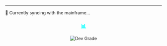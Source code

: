 ---
📡 Currently syncing with the mainframe...

<h3 align="center"><u style="color:#00FFFF;">📊</u></h3>

<p align="center">
  <img src="https://img.shields.io/endpoint?url=https://raw.githubusercontent.com/0xKimutai/dev-grade/main/grade.json&style=for-the-badge&label=Dev%20Grade&labelColor=0D1117&color=00FFFF" alt="Dev Grade"/>
</p>

</p>



